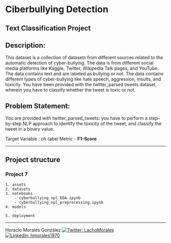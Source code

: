 # Ciberbullying Detection
## Text Classification Project

## Description:

This dataset is a collection of datasets from different sources related to the automatic detection of cyber-bullying. The data is from different social media platforms like Kaggle, Twitter, Wikipedia Talk pages, and YouTube. The data contains text and are labeled as bullying or not. The data contains different types of cyber-bullying like hate speech, aggression, insults, and toxicity. You have been provided with the twitter_parsed tweets dataset, wherein you have to classify whether the tweet is toxic or not.

## Problem Statement:
You are provided with twitter_parsed_tweets: you have to perform a step-by-step NLP approach to identify the toxicity of the tweet, and classify the tweet in a binary value.

Target Variable : oh-label
Metric - **F1-Score**

<hr>

## Project structure
### Project 7
    1. assets
    2. datasets
    3. notebooks
        - cyberbullying_npl_EDA.ipynb
        - cyberbullying_npl_preprocessing.ipynb
    4. models
        -
    5. deployment

<hr>
Horacio Morales González
<a href="https://twitter.com/LachoMorales"><img src="https://img.shields.io/twitter/follow/LachoMorales?style=social" alt="Twitter: LachoMorales"/></a>
<a href="https://www.linkedin.com/in/hmorales1970/"><img scr="../assets/-hmorales1970-blue.svg" alt="Linkedin: hmorales1970"/></a>
